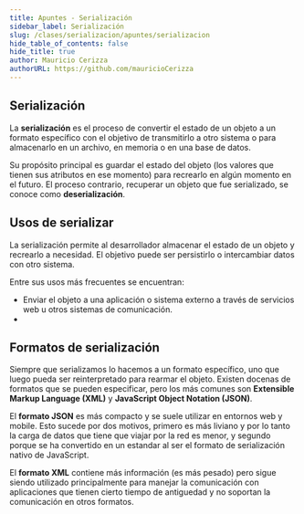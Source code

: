 ```yaml
---
title: Apuntes - Serialización
sidebar_label: Serialización
slug: /clases/serializacion/apuntes/serializacion
hide_table_of_contents: false
hide_title: true
author: Mauricio Cerizza
authorURL: https://github.com/mauricioCerizza
---
```

## Serialización
La **serialización** es el proceso de convertir el estado de un objeto a un formato específico con el objetivo de transmitirlo a otro sistema o para almacenarlo en un archivo, en memoria o en una base de datos.

Su propósito principal es guardar el estado del objeto (los valores que tienen sus atributos en ese momento) para recrearlo en algún momento en el futuro. El proceso contrario, recuperar un objeto que fue serializado, se conoce como **deserialización**. 

## Usos de serializar
La serialización permite al desarrollador almacenar el estado de un objeto y recrearlo a necesidad. El objetivo puede ser persistirlo o intercambiar datos con otro sistema. 

Entre sus usos más frecuentes se encuentran:
* Enviar el objeto a una aplicación o sistema externo a través de servicios web u otros sistemas de comunicación.
* 


## Formatos de serialización
Siempre que serializamos lo hacemos a un formato específico, uno que luego pueda ser reinterpretado para rearmar el objeto. Existen docenas de formatos que se pueden especificar, pero los más comunes son **Extensible Markup Language (XML)** y **JavaScript Object Notation (JSON)**.

El **formato JSON** es más compacto y se suele utilizar en entornos web y mobile. Esto sucede por dos motivos, primero es más liviano y por lo tanto la carga de datos que tiene que viajar por la red es menor, y segundo porque se ha convertido en un estandar al ser el formato de serialización nativo de JavaScript. 

El **formato XML** contiene más información (es más pesado) pero sigue siendo utilizado principalmente para manejar la comunicación con aplicaciones que tienen cierto tiempo de antiguedad y no soportan la comunicación en otros formatos.

